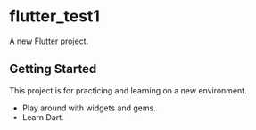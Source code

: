 # flutter_test1

A new Flutter project.

## Getting Started

This project is for practicing and learning on a new environment.
- Play around with widgets and gems.
- Learn Dart.



